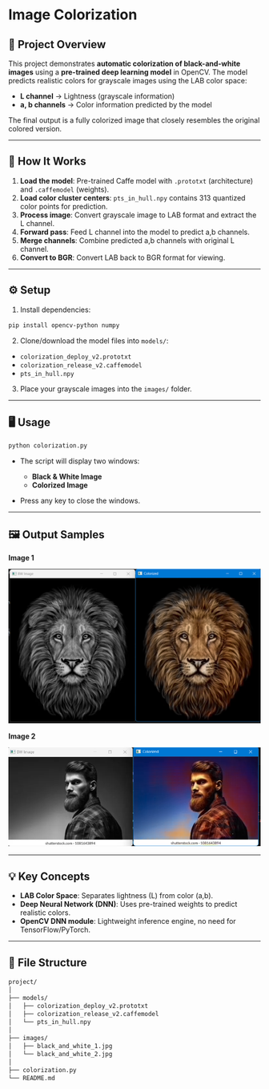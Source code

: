 # Image Colorization

## 📌 Project Overview

This project demonstrates **automatic colorization of black-and-white images** using a **pre-trained deep learning model** in OpenCV.
The model predicts realistic colors for grayscale images using the LAB color space:

* **L channel** → Lightness (grayscale information)
* **a, b channels** → Color information predicted by the model

The final output is a fully colorized image that closely resembles the original colored version.

---

## 🧠 How It Works

1. **Load the model**: Pre-trained Caffe model with `.prototxt` (architecture) and `.caffemodel` (weights).
2. **Load color cluster centers**: `pts_in_hull.npy` contains 313 quantized color points for prediction.
3. **Process image**: Convert grayscale image to LAB format and extract the L channel.
4. **Forward pass**: Feed L channel into the model to predict a,b channels.
5. **Merge channels**: Combine predicted a,b channels with original L channel.
6. **Convert to BGR**: Convert LAB back to BGR format for viewing.

---

## ⚙️ Setup

1. Install dependencies:

```bash
pip install opencv-python numpy
```

2. Clone/download the model files into `models/`:

* `colorization_deploy_v2.prototxt`
* `colorization_release_v2.caffemodel`
* `pts_in_hull.npy`

3. Place your grayscale images into the `images/` folder.

---

## 🖥️ Usage

```bash
python colorization.py
```

* The script will display two windows:

  * **Black & White Image**
  * **Colorized Image**
* Press any key to close the windows.

---

## 🖼️ Output Samples

**Image 1**

![alt text](image.png)

**Image 2**

![alt text](image-1.png)

---

## 💡 Key Concepts

* **LAB Color Space**: Separates lightness (L) from color (a,b).
* **Deep Neural Network (DNN)**: Uses pre-trained weights to predict realistic colors.
* **OpenCV DNN module**: Lightweight inference engine, no need for TensorFlow/PyTorch.

---

## 📂 File Structure

```
project/
│
├── models/
│   ├── colorization_deploy_v2.prototxt
│   ├── colorization_release_v2.caffemodel
│   └── pts_in_hull.npy
│
├── images/
│   ├── black_and_white_1.jpg
│   └── black_and_white_2.jpg
│
├── colorization.py
└── README.md
```
